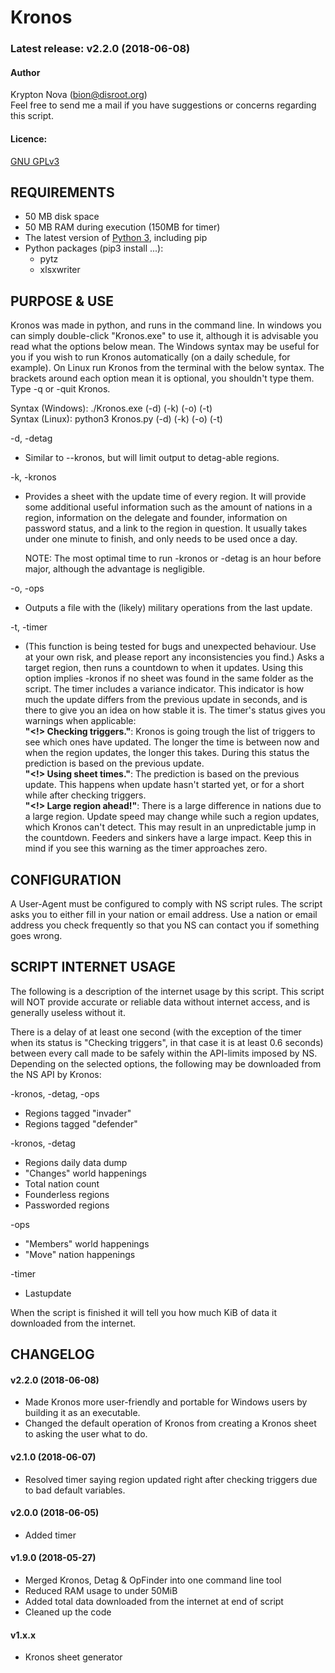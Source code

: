 # Kronos

### Latest release: v2.2.0 (2018-06-08)


#### Author
Krypton Nova (bion@disroot.org)</br>
Feel free to send me a mail if you have suggestions or concerns regarding this script.


#### **Licence:**
[GNU GPLv3](https://www.gnu.org/licenses/gpl.html)


## REQUIREMENTS
- 50 MB disk space
- 50 MB RAM during execution (150MB for timer)
- The latest version of [Python 3](https://www.python.org/downloads/), including pip
- Python packages (pip3 install ...):
	* pytz 
	* xlsxwriter


## PURPOSE & USE

Kronos was made in python, and runs in the command line. In windows you can simply double-click "Kronos.exe" to use it, although it is advisable you read what the options below mean. The Windows syntax may be useful for you if you wish to run Kronos automatically (on a daily schedule, for example). On Linux run Kronos from the terminal with the below syntax. The brackets around each option mean it is optional, you shouldn't type them. Type -q or -quit Kronos. 

Syntax (Windows):  ./Kronos.exe (-d) (-k) (-o) (-t)  </br>
Syntax (Linux):    python3 Kronos.py (-d) (-k) (-o) (-t)  </br>

-d, -detag  </br>
* Similar to --kronos, but will limit output to detag-able regions.

-k, -kronos  </br>
* Provides a sheet with the update time of every region. It will provide some additional useful information such as the amount of nations in a region, information on the delegate and founder, information on password status, and a link to the region in question. It usually takes under one minute to finish, and only needs to be used once a day.

	NOTE: The most optimal time to run -kronos or -detag is an hour before major, although the
	advantage is negligible.

-o, -ops  </br>
* Outputs a file with the (likely) military operations from the last update.

-t, -timer  </br>
* (This function is being tested for bugs and unexpected behaviour. Use at your own risk, and please report any inconsistencies you find.) Asks a target region, then runs a countdown to when it updates. Using this option implies -kronos if no sheet was found in the same folder as the script. The timer includes a variance indicator. This indicator is how much the update differs from the previous update in seconds, and is there to give you an idea on how stable it is. The timer's status gives you warnings when applicable: </br>
**"<!> Checking triggers."**: Kronos is going trough the list of triggers to see which ones have updated. The longer the time is between now and when the region updates, the longer this takes. During this status the prediction is based on the previous update.  </br>
**"<!> Using sheet times."**: The prediction is based on the previous update. This happens when update hasn't started yet, or for a short while after checking triggers.  </br>
**"<!> Large region ahead!"**: There is a large difference in nations due to a large region. Update speed may change while such a region updates, which Kronos can't detect. This may result in an unpredictable jump in the countdown. Feeders and sinkers have a large impact. Keep this in mind if you see this warning as the timer approaches zero.  </br>


## CONFIGURATION

A User-Agent must be configured to comply with NS script rules. The script asks you to either fill in your nation or email address. Use a nation or email address you check frequently so that you NS can contact you if something goes wrong.


## SCRIPT INTERNET USAGE

The following is a description of the internet usage by this script. This script will NOT provide accurate or reliable data without internet access, and is generally useless without it. 

There is a delay of at least one second (with the exception of the timer when its status is "Checking triggers", in that case it is at least 0.6 seconds) between every call made to be safely within the API-limits imposed by NS. Depending on the selected options, the following may be downloaded from the NS API by Kronos:

-kronos, -detag, -ops
* Regions tagged "invader"
* Regions tagged "defender"

-kronos, -detag
* Regions daily data dump
* "Changes" world happenings
* Total nation count
* Founderless regions
* Passworded regions

-ops
* "Members" world happenings
* "Move" nation happenings

-timer
* Lastupdate

When the script is finished it will tell you how much KiB of data it downloaded from the internet.


## CHANGELOG

#### v2.2.0 (2018-06-08)

* Made Kronos more user-friendly and portable for Windows users by building it as an executable.
* Changed the default operation of Kronos from creating a Kronos sheet to asking the user what to do.

#### v2.1.0 (2018-06-07)

* Resolved timer saying region updated right after checking triggers due to bad default variables.

#### v2.0.0 (2018-06-05)

* Added timer

#### v1.9.0 (2018-05-27)

* Merged Kronos, Detag & OpFinder into one command line tool
* Reduced RAM usage to under 50MiB
* Added total data downloaded from the internet at end of script
* Cleaned up the code

#### v1.x.x

* Kronos sheet generator

